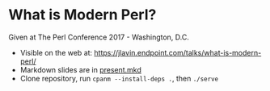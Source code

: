 # What is Modern Perl?

Given at The Perl Conference 2017 - Washington, D.C.

* Visible on the web at: https://jlavin.endpoint.com/talks/what-is-modern-perl/
* Markdown slides are in [present.mkd](present.mkd)
* Clone repository, run `cpanm --install-deps .`, then `./serve`

